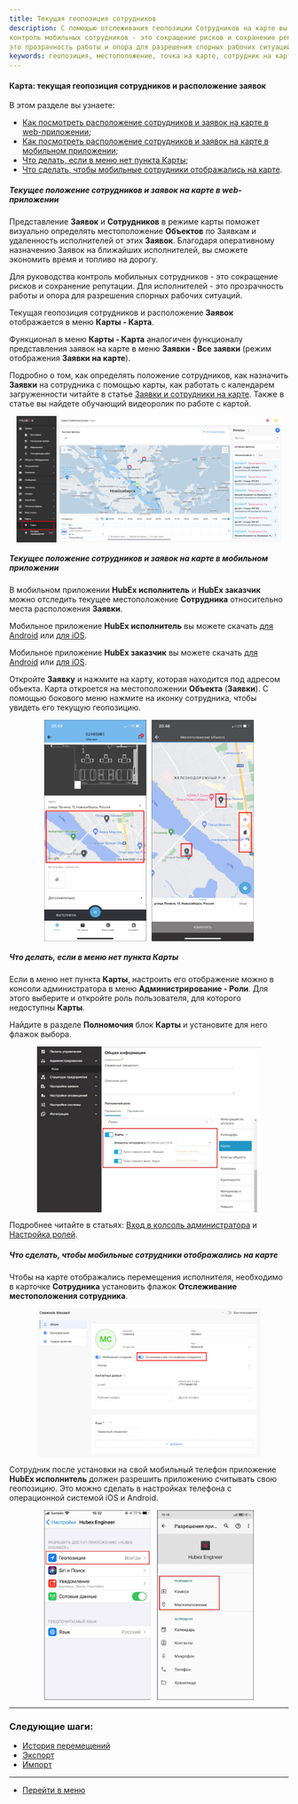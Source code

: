 ```yaml
---
title: Текущая геопозиция сотрудников
description: С помощью отслеживания геопозиции Сотрудников на карте вы сэкономите время на поиск сотрудника. Для руководства
контроль мобильных сотрудников - это сокращение рисков и сохранение репутации. Для исполнителей -
это прозрачность работы и опора для разрешения спорных рабочих ситуаций
keywords: геопозиция, местоположение, точка на карте, сотрудник на карте, hubex, хабекс, хубекс, хабикс
---
```


#### Карта: текущая геопозиция сотрудников и расположение заявок
В этом разделе вы узнаете:
<html>
<meta charset="utf-8">
<ul>
    <li><a href="#map">Как посмотреть расположение сотрудников и заявок на карте в web-приложении</a>;</li>
    <li><a href="#mapmob">Как посмотреть расположение сотрудников и заявок на карте в мобильном приложении</a>;</li>
    <li><a href="#nomap">Что делать, если в меню нет пункта Карты</a>;</li>
    <li><a href="#noengineer">Что сделать, чтобы мобильные сотрудники отображались на карте</a>.</li>

</ul>
</html>
<body>

<h5 id="geoposition">Текущее положение сотрудников и заявок на карте в web-приложении</h5>
<p>Представление <strong>Заявок</strong> и <strong>Сотрудников</strong> в режиме карты поможет визуально определять
    местоположение <strong>Объектов</strong> по Заявкам и удаленность
    исполнителей от этих <strong>Заявок</strong>. Благодаря оперативному назначению Заявок на ближайших исполнителей,
    вы сможете экономить время и топливо на дорогу.</p>

<p> Для руководства
    контроль мобильных сотрудников - это сокращение рисков и сохранение репутации. Для исполнителей -
    это прозрачность работы и опора для разрешения спорных рабочих ситуаций. </p>

<p>Текущая геопозиция сотрудников и расположение <strong>Заявок</strong> отображается в меню <strong>Карты -
    Карта</strong>.</p>

<p>Функционал в меню <strong>Карты - Карта</strong> аналогичен функционалу представления заявок на карте в меню <strong>Заявки
    - Все заявки</strong> (режим
    отображения <strong>Заявки на карте</strong>).</p>

<p>Подробно о том, как определять положение сотрудников, как назначить <strong>Заявки</strong> на сотрудника с помощью
    карты, как работать с календарем
    загруженности читайте в
    статье <a href="https://wiki.hubex.ru/docs/FAQ/RU/user/TicketsOnMap.html">Заявки и сотрудники на карте</a>. Также в
    статье вы найдете обучающий видеоролик по работе с картой.</p>


<div>
    <img style="margin: 0 auto; display: block; max-width: 95%;"
         src="/attachments/images/FAQ/USER/GeoPosition/Map.jpg"/>
</div>

<!--
<div>
    <img style="margin: 0 auto; display: block; max-width: 95%;"
         src="/attachments/images/FAQ/USER/GeoPosition/Map.jpg"/>
</div>

<p>С помощью фильтров можно найти необходимого <strong>Сотрудника</strong> в считанные секунды. Используйте поиск по
    <strong>ФИО</strong>, <strong>Должности</strong>, <strong>Участку</strong> или <strong>Виду работ</strong>,
    установленному в карточке <strong>Сотрудника</strong>. Для просмотра детальной информации о
    <strong>Сотруднике</strong>
    нажжмите на его иконку на карте.</p>

<div>
    <img style="margin: 0 auto; display: block; max-width: 95%;"
         src="/attachments/images/FAQ/USER/GeoPosition/Map2.jpg"/>
</div>
-->
<h5 id="geoposition">Текущее положение сотрудников и заявок на карте в мобильном приложении</h5>

<p>В мобильном приложении <strong>HubEx исполнитель</strong> и <strong>HubEx заказчик</strong> можно отследить текущее
    местоположение <strong>Сотрудника</strong> относительно
    места расположения <strong>Заявки</strong>.</p>

<p>Мобильное приложение <strong>HubEx исполнитель</strong> вы можете скачать <a
        href="https://play.google.com/store/apps/details?id=ru.hubex.engineer">для Android</a> или <a
        href="https://apps.apple.com/ru/app/hubex-%D0%B4%D0%BB%D1%8F-%D1%81%D0%B5%D1%80%D0%B2%D0%B8%D1%81%D0%BD%D0%BE%D0%B9-%D1%81%D0%BB%D1%83%D0%B6%D0%B1%D1%8B/id1386688688">для
    iOS</a>.</p>

<p>Мобильное приложение <strong>HubEx заказчик</strong> вы можете скачать <a
        href="https://play.google.com/store/apps/details?id=ru.hubex.customer">для Android</a> или <a
        href="https://apps.apple.com/ru/app/hubex-%D0%B4%D0%BB%D1%8F-%D0%B7%D0%B0%D0%BA%D0%B0%D0%B7%D1%87%D0%B8%D0%BA%D0%B0/id1386631658">для
    iOS</a>.</p>

<p>Откройте <strong>Заявку</strong> и нажмите на карту, которая находится под адресом объекта. Карта откроется на
    местоположении <strong>Объекта</strong> (<strong>Заявки</strong>). С
    помощью бокового меню нажмите на иконку сотрудника, чтобы увидеть его текущую геопозицию.</p>

<div>
    <img style="margin: 0 auto; display: block; max-width: 75%;"
         src="/attachments/images/FAQ/USER/GeoPosition/MapMob.jpg"/>
</div>


<h5 id="nomap">Что делать, если в меню нет пункта Карты</h5>
<p>Если в меню нет пункта <Strong>Карты</Strong>, настроить его отображение можно в
    консоли администратора в меню <Strong>Администрирование - Роли</Strong>. Для этого выберите и откройте роль
    пользователя, для
    которого недоступны <Strong>Карты</Strong>.</p>
<p>Найдите в разделе <Strong>Полномочия</Strong> блок <Strong>Карты</Strong> и установите для него флажок выбора.</p>

<div>
    <img style="margin: 0 auto; display: block; max-width: 80%;"
         src="/attachments/images/FAQ/USER/GeoPosition/Role.jpg"/>
</div>

<p>Подробнее читайте в статьях: <a
        href="https://wiki.hubex.ru/docs/FAQ/RU/admin/HowToEnterTheAdmin.html">Вход в колсоль администратора</a> и
    <a href="https://wiki.hubex.ru/docs/FAQ/RU/admin/Roles.html">Настройка ролей</a>.</p>

<h5 id="noengineer">Что сделать, чтобы мобильные сотрудники отображались на карте</h5>
<p>Чтобы на карте отображались перемещения исполнителя, необходимо в карточке <Strong>Сотрудника</Strong> установить
    флажок
    <Strong>Отслеживание местоположения сотрудника</Strong>.</p>
<div>
    <img style="margin: 0 auto; display: block; max-width: 80%;"
         src="/attachments/images/FAQ/USER/GeoPosition/Engineer.jpg"/>
</div>
<p>Сотрудник после установки на свой мобильный телефон приложение <strong>HubEx исполнитель</strong> должен разрешить
    приложению считывать
    свою геопозицию. Это можно сделать в настройках телефона c операционной системой iOS и Android.</p>
<div>
    <img style="margin: 0 auto; display: block; max-width: 75%;"
         src="/attachments/images/FAQ/USER/GeoPosition/Settings.jpg"/>
</div>

</body>


___
### Следующие шаги:
- [История перемещений](./Geotracking.md)
- [Экспорт](./Export.md)
- [Импорт](./Import.md)

___
- [Перейти в меню](http://wiki.hubex.ru)
